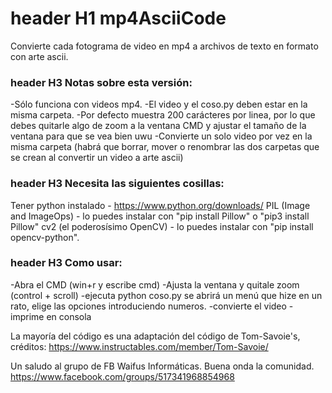 # header H1 mp4AsciiCode
Convierte cada fotograma de video en mp4 a archivos de texto en formato con arte ascii.


### header H3 Notas sobre esta versión:
  -Sólo funciona con videos mp4.
  -El video y el coso.py deben estar en la misma carpeta.
  -Por defecto muestra 200 carácteres por linea, por lo que debes quitarle algo de zoom a la ventana CMD y ajustar el tamaño de la ventana para que se vea bien uwu
  -Convierte un solo video por vez en la misma carpeta (habrá que borrar, mover o renombrar las dos carpetas que se crean al convertir un video a arte ascii)


### header H3 Necesita las siguientes cosillas:
  Tener python instalado - https://www.python.org/downloads/
  PIL (Image and ImageOps) - lo puedes instalar con "pip install Pillow" o "pip3 install Pillow"
  cv2 (el poderosísimo OpenCV) - lo puedes instalar con "pip install opencv-python".


### header H3 Como usar:
  -Abra el CMD (win+r y escribe cmd)
  -Ajusta la ventana y quitale zoom (control + scroll)
  -ejecuta python coso.py
  se abrirá un menú que hize en un rato, elige las opciones introduciendo numeros.
  -convierte el video 
  -imprime en consola



La mayoría del código es una adaptación del código de Tom-Savoie's, créditos:
https://www.instructables.com/member/Tom-Savoie/

Un saludo al grupo de FB Waifus Informáticas. Buena onda la comunidad.
https://www.facebook.com/groups/517341968854968
